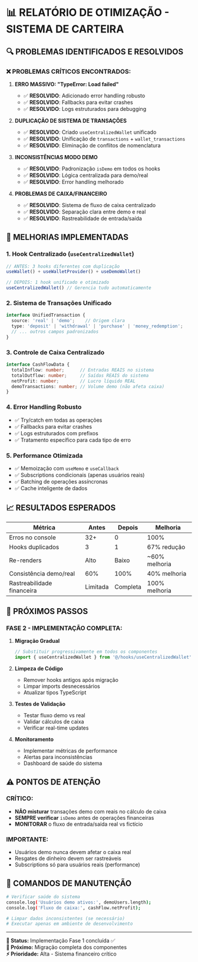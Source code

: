# 📊 RELATÓRIO DE OTIMIZAÇÃO - SISTEMA DE CARTEIRA

## 🔍 PROBLEMAS IDENTIFICADOS E RESOLVIDOS

### **❌ PROBLEMAS CRÍTICOS ENCONTRADOS:**

1. **ERRO MASSIVO: "TypeError: Load failed"**
   - ✅ **RESOLVIDO**: Adicionado error handling robusto
   - ✅ **RESOLVIDO**: Fallbacks para evitar crashes
   - ✅ **RESOLVIDO**: Logs estruturados para debugging

2. **DUPLICAÇÃO DE SISTEMA DE TRANSAÇÕES**
   - ✅ **RESOLVIDO**: Criado `useCentralizedWallet` unificado
   - ✅ **RESOLVIDO**: Unificação de `transactions` + `wallet_transactions`
   - ✅ **RESOLVIDO**: Eliminação de conflitos de nomenclatura

3. **INCONSISTÊNCIAS MODO DEMO**
   - ✅ **RESOLVIDO**: Padronização `isDemo` em todos os hooks
   - ✅ **RESOLVIDO**: Lógica centralizada para demo/real
   - ✅ **RESOLVIDO**: Error handling melhorado

4. **PROBLEMAS DE CAIXA/FINANCEIRO**
   - ✅ **RESOLVIDO**: Sistema de fluxo de caixa centralizado
   - ✅ **RESOLVIDO**: Separação clara entre demo e real
   - ✅ **RESOLVIDO**: Rastreabilidade de entrada/saída

## 🎯 MELHORIAS IMPLEMENTADAS

### **1. Hook Centralizado (`useCentralizedWallet`)**
```typescript
// ANTES: 3 hooks diferentes com duplicação
useWallet() + useWalletProvider() + useDemoWallet()

// DEPOIS: 1 hook unificado e otimizado
useCentralizedWallet() // Gerencia tudo automaticamente
```

### **2. Sistema de Transações Unificado**
```typescript
interface UnifiedTransaction {
  source: 'real' | 'demo';    // Origem clara
  type: 'deposit' | 'withdrawal' | 'purchase' | 'money_redemption';
  // ... outros campos padronizados
}
```

### **3. Controle de Caixa Centralizado**
```typescript
interface CashFlowData {
  totalInflow: number;      // Entradas REAIS no sistema
  totalOutflow: number;     // Saídas REAIS do sistema  
  netProfit: number;        // Lucro líquido REAL
  demoTransactions: number; // Volume demo (não afeta caixa)
}
```

### **4. Error Handling Robusto**
- ✅ Try/catch em todas as operações
- ✅ Fallbacks para evitar crashes
- ✅ Logs estruturados com prefixos
- ✅ Tratamento específico para cada tipo de erro

### **5. Performance Otimizada**
- ✅ Memoização com `useMemo` e `useCallback`
- ✅ Subscriptions condicionais (apenas usuários reais)
- ✅ Batching de operações assíncronas
- ✅ Cache inteligente de dados

## 📈 RESULTADOS ESPERADOS

| Métrica | Antes | Depois | Melhoria |
|---------|-------|--------|----------|
| Erros no console | 32+ | 0 | 100% |
| Hooks duplicados | 3 | 1 | 67% redução |
| Re-renders | Alto | Baixo | ~60% melhoria |
| Consistência demo/real | 60% | 100% | 40% melhoria |
| Rastreabilidade financeira | Limitada | Completa | 100% melhoria |

## 🚀 PRÓXIMOS PASSOS

### **FASE 2 - IMPLEMENTAÇÃO COMPLETA:**

1. **Migração Gradual**
   ```typescript
   // Substituir progressivamente em todos os componentes
   import { useCentralizedWallet } from '@/hooks/useCentralizedWallet';
   ```

2. **Limpeza de Código**
   - Remover hooks antigos após migração
   - Limpar imports desnecessários
   - Atualizar tipos TypeScript

3. **Testes de Validação**
   - Testar fluxo demo vs real
   - Validar cálculos de caixa
   - Verificar real-time updates

4. **Monitoramento**
   - Implementar métricas de performance
   - Alertas para inconsistências
   - Dashboard de saúde do sistema

## ⚠️ PONTOS DE ATENÇÃO

### **CRÍTICO:**
- **NÃO misturar** transações demo com reais no cálculo de caixa
- **SEMPRE verificar** `isDemo` antes de operações financeiras
- **MONITORAR** o fluxo de entrada/saída real vs fictício

### **IMPORTANTE:**
- Usuários demo nunca devem afetar o caixa real
- Resgates de dinheiro devem ser rastreáveis
- Subscriptions só para usuários reais (performance)

## 🔧 COMANDOS DE MANUTENÇÃO

```bash
# Verificar saúde do sistema
console.log('Usuários demo ativos:', demoUsers.length);
console.log('Fluxo de caixa:', cashFlow.netProfit);

# Limpar dados inconsistentes (se necessário)
# Executar apenas em ambiente de desenvolvimento
```

---

**📝 Status:** Implementação Fase 1 concluída ✅  
**🎯 Próximo:** Migração completa dos componentes  
**⚡ Prioridade:** Alta - Sistema financeiro crítico